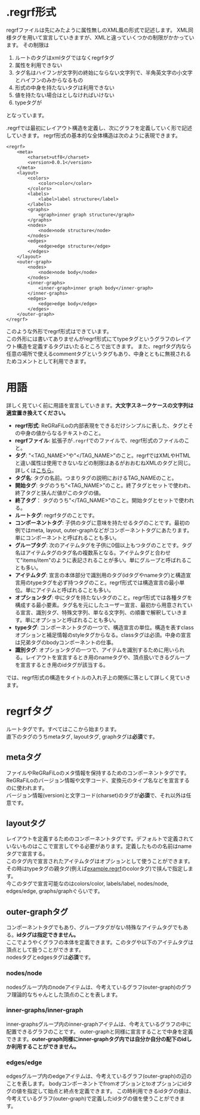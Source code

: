 # .regrf形式
regrfファイルは先にみたように属性無しのXML風の形式で記述します。
XML同様タグを用いて宣言していきますが、XMLと違っていくつかの制限がかかっています。
その制限は
   1. ルートのタグはxmlタグではなくregrfタグ 
   1. 属性を利用できない
   1. タグ名はハイフンが文字列の終始にならない文字列で、半角英文字の小文字とハイフンのみからなるもの
   1. <hoge/>形式の中身を持たないタグは利用できない
   1. 値を持たない場合は<hoge></hoge>としなければいけない
   1. typeタグが
   
となっています。

.regrfでは最初にレイアウト構造を定義し、次にグラフを定義していく形で記述していきます。
regrf形式の基本的な全体構造は次のように表現できます。

```xml:outline.regrf
<regrf>
    <meta>
        <charset>utf8</charset>
        <version>0.0.1</version>
    </meta>
    <layout>
        <colors>
            <color>color</color>
        </colors>
        <labels>
            <label>label structure</label>
        </labels>
        <graphs>
            <graph>inner graph structure</graph>
        </graphs>
        <nodes>
            <node>node structure</node>
        </nodes>
        <edges>
            <edge>edge structure</edge>
        </edges>
    </layout>
    <outer-graph>
        <nodes>
            <node>node body</node>
        </nodes>
        <inner-graphs>
            <inner-graph>inner graph body</inner-graph>
        </inner-graphs>
        <edges>
            <edge>edge body</edge>
        </edges>
    </outer-graph>
</regrf>
```
このような外形でregrf形式はできています。<br/>
この外形には書いてありませんがregrf形式にてtypeタグというグラフのレイアウト構造を定義するタグはいたるところで出てきます。
また、regrfタグ内なら任意の場所で使えるcommentタグというタグもあり、中身とともに無視されるためコメントとして利用できます。

# 用語
詳しく見ていく前に用語を宣言していきます。**大文字スネークケースの文字列は適宜置き換えてください。**
* **regrf形式**: ReGRaFiLoの内部表現をできるだけシンプルに表した、タグとその中身の値からなるテキストのこと。
* **regrfファイル**: 拡張子が```.regrf```でのファイルで、regrf形式のファイルのこと。
* **タグ**: "<TAG_NAME>"や"</TAG_NAME>"のこと。regrfではXMLやHTMLと違い属性は使用できないなどの制限はあるがおおむねXMLのタグと同じ。詳しくは[こちら](#.regrf形式)。
* **タグ名**: タグの名前。つまりタグの説明におけるTAG_NAMEのこと。
* **開始タグ**: タグのうち"<TAG_NAME>"のこと。終了タグとセットで使われ、終了タグと挟んだ値がこのタグの値。
* **終了タグ**： タグのうち"</TAG_NAME>"のこと。開始タグとセットで使われる。
* **ルートタグ**: regrfタグのことです。
* **コンポーネントタグ**: 子供のタグに意味を持たせるタグのことです。最初の例ではmeta, layout, outer-graphなどがコンポーネントタグにあたります。単にコンポーネントと呼ばれることも多い。
* **グループタグ**: 次のアイテムタグを子供に0個以上もつタグのことです。タグ名はアイテムタグのタグ名の複数系となる。アイテムタグと合わせて"items/item"のように表記されることが多い。単にグループと呼ばれることも多い。
* **アイテムタグ**: 宣言の本体部分で識別用のタグ(idタグやnameタグ)と構造宣言用のtypeタグを必ず持つタグのこと。regrf形式では構造宣言の最小単位。単にアイテムと呼ばれることも多い。
* **オプションタグ**: 中にタグを持たないタグのこと。regrf形式では各種タグを構成する最小要素。タグ名を元にしたユーザー宣言、最初から用意されている宣言、識別タグ、特殊文字列、単なる文字列、の順番で解釈していきます。単にオプションと呼ばれることも多い。
* **typeタグ**: コンポーネントタグの一つで、構造宣言の単位。構造を表すclassオプションと補足情報のstyleタグからなる。classタグは必須。中身の宣言は兄弟タグのbodyコンポーネントの仕事。
* **識別タグ**: オプションタグの一つで、アイテムを識別するために用いられる。レイアウトを宣言するとき用のnameタグや、頂点扱いできるグループを宣言するとき用のidタグが該当する。


では、regrf形式の構造をタイトルの入れ子上の関係に落として詳しく見ていきます。
# regrfタグ
ルートタグです。すべてはここから始まります。<br/>
直下のタグのうちmetaタグ, layoutタグ, graphタグは**必須**です。
## metaタグ
ファイルやReGRaFiLoのメタ情報を保持するためのコンポーネントタグです。ReGRaFiLoのバージョン情報や文字コード、変換元のタイプ名などを宣言するのに使われます。<br/>
バージョン情報(version)と文字コード(charset)のタグが**必須**で、それ以外は任意です。
## layoutタグ
レイアウトを定義するためのコンポーネントタグです。デフォルトで定義されていないものはここで宣言してやる必要があります。定義したものの名前はnameタグで宣言する。<br/>
このタグ内で宣言されたアイテムタグはオプションとして使うことができます。その時はtypeタグの親タグ(例えば[example.regrf](example.regrf)のcolorタグ)で挟んで指定します。<br/>
今このタグで宣言可能なのはcolors/color, labels/label, nodes/node, edges/edge, graphs/graphぐらいです。
## outer-graphタグ
コンポーネントタグでもあり、グループタグがない特殊なアイテムタグでもある。**idタグは指定できません。**<br/>
ここでようやくグラフの本体を定義できます。このタグや以下のアイテムタグは頂点として扱うことができます。<br/>
nodesタグとedgesタグは**必須**です。
### nodes/node
nodesグループ内のnodeアイテムは、今考えているグラフ(outer-graph)のグラフ理論的なちゃんとした頂点のことを表します。
### inner-graphs/inner-graph
inner-graphsグループ内のinner-graphアイテムは、今考えているグラフの中に配置できるグラフのことです。
outer-graphと同様に宣言することで中身を定義できます。**outer-graph同様にinner-graphタグ内では自分か自分の配下のidしか利用することができません。**
### edges/edge
edgesグループ内のedgeアイテムは、今考えているグラフ(outer-graph)の辺のことを表します。
bodyコンポーネントでfromオプションとtoオプションにidタグの値を指定して始点と終点を定義できます。
この時利用できるidタグの値は、今考えているグラフ(outer-graph)で定義したidタグの値を使うことができます。
